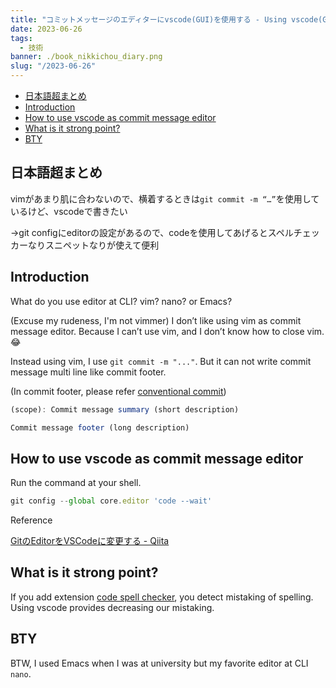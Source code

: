 ```yaml
---
title: "コミットメッセージのエディターにvscode(GUI)を使用する - Using vscode(GUI) as commit message editor instead of vim"
date: 2023-06-26
tags:
  - 技術
banner: ./book_nikkichou_diary.png
slug: "/2023-06-26"
---
```


- [日本語超まとめ](#日本語超まとめ)
- [Introduction](#introduction)
- [How to use vscode as commit message editor](#how-to-use-vscode-as-commit-message-editor)
- [What is it strong point?](#what-is-it-strong-point)
- [BTY](#bty)

## 日本語超まとめ

vimがあまり肌に合わないので、横着するときは`git commit -m “…”`を使用しているけど、vscodeで書きたい

→git configにeditorの設定があるので、codeを使用してあげるとスペルチェッカーなりスニペットなりが使えて便利

## Introduction

What do you use editor at CLI? vim? nano? or Emacs?

(Excuse my rudeness, I'm not vimmer) I don’t like using vim as commit message editor. Because I can’t use vim, and I don’t know how to close vim. 😂

Instead using vim, I use `git commit -m "..."`. But it can not write commit message multi line like commit footer.

(In commit footer, please refer [conventional commit](https://www.conventionalcommits.org/ja/v1.0.0/))

```jsx
(scope): Commit message summary (short description)

Commit message footer (long description)
```

## How to use vscode as commit message editor

Run the command at your shell.

```jsx
git config --global core.editor 'code --wait'
```

Reference

[GitのEditorをVSCodeに変更する - Qiita](https://qiita.com/takeo-asai/items/9bc7e25cd94cd8c9adee)

## What is it strong point?

If you add extension [code spell checker](https://marketplace.visualstudio.com/items?itemName=streetsidesoftware.code-spell-checker), you detect mistaking of spelling. Using vscode provides decreasing our mistaking.

## BTY

BTW, I used Emacs when I was at university but my favorite editor at CLI `nano`.